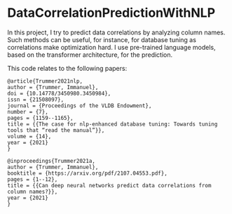 # DataCorrelationPredictionWithNLP
In this project, I try to predict data correlations by analyzing column names. Such methods can be useful, for instance, for database tuning as correlations make optimization hard. I use pre-trained language models, based on the transformer architecture, for the prediction.

This code relates to the following papers:

```
@article{Trummer2021nlp,
author = {Trummer, Immanuel},
doi = {10.14778/3450980.3450984},
issn = {21508097},
journal = {Proceedings of the VLDB Endowment},
number = {7},
pages = {1159--1165},
title = {{The case for nlp-enhanced database tuning: Towards tuning tools that “read the manual”}},
volume = {14},
year = {2021}
}
```

```
@inproceedings{Trummer2021a,
author = {Trummer, Immanuel},
booktitle = {https://arxiv.org/pdf/2107.04553.pdf},
pages = {1--12},
title = {{Can deep neural networks predict data correlations from column names?}},
year = {2021}
}
```
